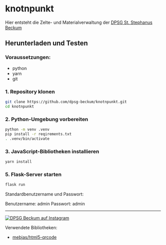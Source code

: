 # knotnpunkt
Hier entsteht die Zelte- und Materialverwaltung der [DPSG St. Stephanus Beckum](https://www.dpsg-beckum.de)


## Herunterladen und Testen

### Voraussetzungen:
+ python
+ yarn
+ git

### 1. Repository klonen
```bash 
git clone https://github.com/dpsg-beckum/knotnpunkt.git
cd knotnpunkt
```

### 2. Python-Umgebung vorbereiten
```bash
python -m venv .venv
pip install -r reqirements.txt
. .venv/bin/activate
```

### 3. JavaScript-Bibliotheken installieren
```bash
yarn install 
```

### 5. Flask-Server starten
```bash
flask run
```

Standardbenutzername und Passwort:

Benutzername: admin
Passwort: admin



---
  <a href="https://www.instagram.com/dpsg_beckum">
    <img src="https://img.shields.io/badge/%40dpsg__beckum-Instagram-003056" alt="DPSG Beckum auf Instagram">
  </a>

Verwendete Bibliotheken:
+ [mebjas/html5-qrcode](https://github.com/mebjas/html5-qrcode)
